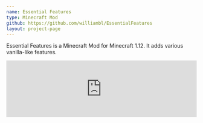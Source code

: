 ```yaml
---
name: Essential Features
type: Minecraft Mod
github: https://github.com/williambl/EssentialFeatures
layout: project-page
---
```

Essential Features is a Minecraft Mod for Minecraft 1.12. It adds various vanilla-like features.

<iframe src="https://www.cfwidget.com/minecraft/mc-mods/essential-features" width="100%" style="border: none;"></iframe>
